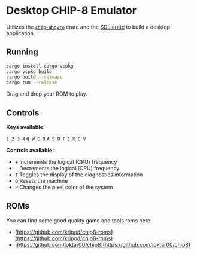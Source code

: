 # Desktop CHIP-8 Emulator

Utilizes the [`chip-ahoyto`](../../) crate and the [SDL crate](https://github.com/Rust-SDL2/rust-sdl2) to build a desktop application.

## Running

```bash
cargo install cargo-vcpkg
cargo vcpkg build
cargo build --release
cargo run --release
```

Drag and drop your ROM to play.

## Controls

**Keys available:**

`1 2 3 4`
`Q W E R`
`A S D F`
`Z X C V`

**Controls available:**

* `+` Increments the logical (CPU) frequency
* `-` Decrements the logical (CPU) frequency
* `T` Toggles the display of the diagnostics information
* `O` Resets the machine
* `P` Changes the pixel color of the system

## ROMs

You can find some good quality game and tools roms here:

* [https://github.com/kripod/chip8-roms](https://github.com/kripod/chip8-roms)
* [https://github.com/loktar00/chip8](https://github.com/loktar00/chip8)
